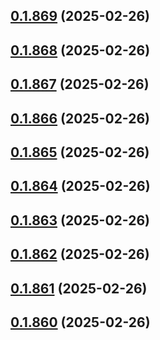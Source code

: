 ## [0.1.869](https://github.com/binary-braids/terraform-oracle/compare/v0.1.868...v0.1.869) (2025-02-26)



## [0.1.868](https://github.com/binary-braids/terraform-oracle/compare/v0.1.867...v0.1.868) (2025-02-26)



## [0.1.867](https://github.com/binary-braids/terraform-oracle/compare/v0.1.866...v0.1.867) (2025-02-26)



## [0.1.866](https://github.com/binary-braids/terraform-oracle/compare/v0.1.865...v0.1.866) (2025-02-26)



## [0.1.865](https://github.com/binary-braids/terraform-oracle/compare/v0.1.864...v0.1.865) (2025-02-26)



## [0.1.864](https://github.com/binary-braids/terraform-oracle/compare/v0.1.863...v0.1.864) (2025-02-26)



## [0.1.863](https://github.com/binary-braids/terraform-oracle/compare/v0.1.862...v0.1.863) (2025-02-26)



## [0.1.862](https://github.com/binary-braids/terraform-oracle/compare/v0.1.861...v0.1.862) (2025-02-26)



## [0.1.861](https://github.com/binary-braids/terraform-oracle/compare/v0.1.860...v0.1.861) (2025-02-26)



## [0.1.860](https://github.com/binary-braids/terraform-oracle/compare/v0.1.859...v0.1.860) (2025-02-26)



